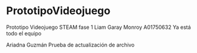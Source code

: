 # PrototipoVideojuego
 Prototipo Videojuego STEAM fase 1 
 Liam Garay Monroy A01750632 
 Ya está todo el equipo

Ariadna Guzmán
Prueba de actualización de archivo
